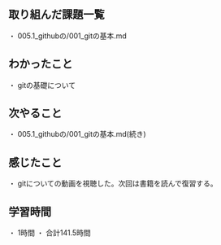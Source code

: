 ## 取り組んだ課題一覧
・ 005.1_githubの/001_gitの基本.md
## わかったこと
・ gitの基礎について
## 次やること
・ 005.1_githubの/001_gitの基本.md(続き)
## 感じたこと
・ gitについての動画を視聴した。次回は書籍を読んで復習する。
## 学習時間
・ 1時間
・ 合計141.5時間

